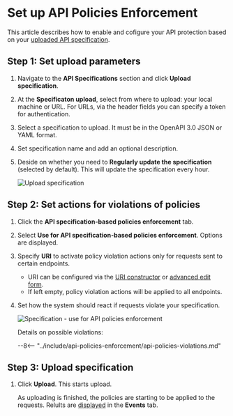 # Set up API Policies Enforcement

This article describes how to enable and cofigure your API protection based on your [uploaded API specification](api-policies-enforcement-overview.md).

## Step 1: Set upload parameters

1. Navigate to the **API Specifications** section and click **Upload specification**.
1. At the **Specificaton upload**, select from where to upload: your local machine or URL. For URLs, via the header fields you can specify a token for authentication.
1. Select a specification to upload. It must be in the OpenAPI 3.0 JSON or YAML format.
1. Set specification name and add an optional description.
1. Deside on whether you need to **Regularly update the specification** (selected by default). This will update the specification every hour.

    ![Upload specification](../images/api-policies-enforcement/specificaton-upload.png)

## Step 2: Set actions for violations of policies

1. Click the **API specification-based policies enforcement** tab.
1. Select **Use for API specification-based policies enforcement**. Options are displayed.
1. Specify **URI** to activate policy violation actions only for requests sent to certain endpoints.

    * URI can be configured via the [URI constructor](../user-guides/rules/add-rule.md#uri-constructor) or [advanced edit form](../user-guides/rules/add-rule.md#advanced-edit-form).
    * If left empty, policy violation actions will be applied to all endpoints.

1. Set how the system should react if requests violate your specification.

    ![Specification - use for API policies enforcement](../images/api-policies-enforcement/specification-use-for-api-policies-enforcement.png)

    Details on possible violations:

    --8<-- "../include/api-policies-enforcement/api-policies-violations.md"

## Step 3: Upload specification

1. Click **Upload**. This starts upload.

    As uploading is finished, the policies are starting to be applied to the requests. Relults are [displayed](api-policies-enforcement-use.md) in the **Events** tab.
